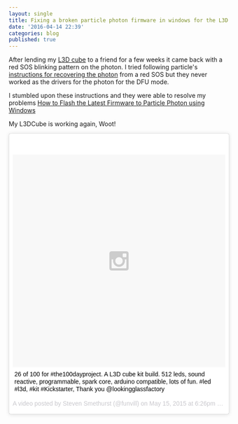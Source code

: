 ```yaml
---
layout: single
title: Fixing a broken particle photon firmware in windows for the L3D Cube
date: '2016-04-14 22:39'
categories: blog
published: true
---
```


After lending my [L3D cube](http://www.cubetube.org/) to a friend for a few weeks it came back with a red SOS blinking pattern on the photon. I tried following particle's [instructions for recovering the photon](https://docs.particle.io/guide/getting-started/connect/photon/) from a red SOS but they never worked as the drivers for the photon for the DFU mode. 

I stumbled upon these instructions and they were able to resolve my problems 
[How to Flash the Latest Firmware to Particle Photon using Windows](http://blog.jongallant.com/2015/08/particle-photon-firmware-flash-windows.html)

My L3DCube is working again, Woot!

<blockquote class="instagram-media" data-instgrm-captioned data-instgrm-version="6" style=" background:#FFF; border:0; border-radius:3px; box-shadow:0 0 1px 0 rgba(0,0,0,0.5),0 1px 10px 0 rgba(0,0,0,0.15); margin: 1px; max-width:658px; padding:0; width:99.375%; width:-webkit-calc(100% - 2px); width:calc(100% - 2px);"><div style="padding:8px;"> <div style=" background:#F8F8F8; line-height:0; margin-top:40px; padding:50% 0; text-align:center; width:100%;"> <div style=" background:url(data:image/png;base64,iVBORw0KGgoAAAANSUhEUgAAACwAAAAsCAMAAAApWqozAAAAGFBMVEUiIiI9PT0eHh4gIB4hIBkcHBwcHBwcHBydr+JQAAAACHRSTlMABA4YHyQsM5jtaMwAAADfSURBVDjL7ZVBEgMhCAQBAf//42xcNbpAqakcM0ftUmFAAIBE81IqBJdS3lS6zs3bIpB9WED3YYXFPmHRfT8sgyrCP1x8uEUxLMzNWElFOYCV6mHWWwMzdPEKHlhLw7NWJqkHc4uIZphavDzA2JPzUDsBZziNae2S6owH8xPmX8G7zzgKEOPUoYHvGz1TBCxMkd3kwNVbU0gKHkx+iZILf77IofhrY1nYFnB/lQPb79drWOyJVa/DAvg9B/rLB4cC+Nqgdz/TvBbBnr6GBReqn/nRmDgaQEej7WhonozjF+Y2I/fZou/qAAAAAElFTkSuQmCC); display:block; height:44px; margin:0 auto -44px; position:relative; top:-22px; width:44px;"></div></div> <p style=" margin:8px 0 0 0; padding:0 4px;"> <a href="https://www.instagram.com/p/2uWxapg5an/" style=" color:#000; font-family:Arial,sans-serif; font-size:14px; font-style:normal; font-weight:normal; line-height:17px; text-decoration:none; word-wrap:break-word;" target="_blank">26 of 100 for #the100dayproject. A L3D cube kit build. 512 leds, sound reactive, programmable, spark core, arduino compatible, lots of fun. #led #l3d, #kit #Kickstarter, Thank you @lookingglassfactory</a></p> <p style=" color:#c9c8cd; font-family:Arial,sans-serif; font-size:14px; line-height:17px; margin-bottom:0; margin-top:8px; overflow:hidden; padding:8px 0 7px; text-align:center; text-overflow:ellipsis; white-space:nowrap;">A video posted by Steven Smethurst (@funvill) on <time style=" font-family:Arial,sans-serif; font-size:14px; line-height:17px;" datetime="2015-05-16T01:26:21+00:00">May 15, 2015 at 6:26pm PDT</time></p></div></blockquote>
<script async defer src="//platform.instagram.com/en_US/embeds.js"></script>
